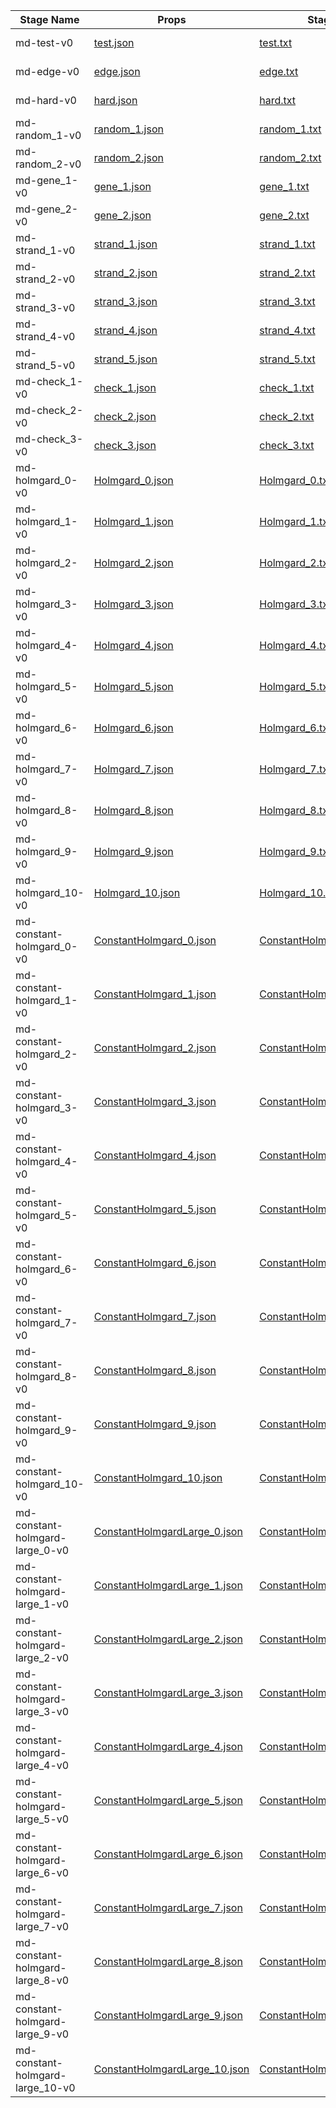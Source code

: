 | Stage Name                        |Props                                                                              |Stage Grid                                                                      |Screenshot                                           |
|-----------------------------------|-----------------------------------------------------------------------------------|--------------------------------------------------------------------------------|-----------------------------------------------------|
| md-test-v0	                    |[test.json](gym_md/envs/props/test.json)                                           |[test.txt](gym_md/envs/stages/test.txt)                                         | ![md stage screenshot](md-test-v0_step0.jpg)        |
| md-edge-v0	                    |[edge.json](gym_md/envs/props/edge.json)                                           |[edge.txt](gym_md/envs/stages/edge.txt)                                         | ![md stage screenshot](md-edge-v0_step0.jpg)        |
| md-hard-v0	                    |[hard.json](gym_md/envs/props/hard.json)                                           |[hard.txt](gym_md/envs/stages/hard.txt)                                         | ![md stage screenshot](md-hard-v0_step0.jpg)        |
| md-random_1-v0	                |[random_1.json](gym_md/envs/props/random_1.json)                                   |[random_1.txt](gym_md/envs/stages/random_1.txt)                                 | ![md stage screenshot](md-random_1-v0_step0.jpg)    |
| md-random_2-v0	                |[random_2.json](gym_md/envs/props/random_2.json)                                   |[random_2.txt](gym_md/envs/stages/random_2.txt)                                 | ![md stage screenshot](md-random_2-v0_step0.jpg)    |
| md-gene_1-v0	                    |[gene_1.json](gym_md/envs/props/gene_1.json)                                       |[gene_1.txt](gym_md/envs/stages/gene_1.txt)                                     | ![md stage screenshot](md-gene_1-v0_step0.jpg)      |
| md-gene_2-v0	                    |[gene_2.json](gym_md/envs/props/gene_2.json)                                       |[gene_2.txt](gym_md/envs/stages/gene_2.txt)                                     | ![md stage screenshot](md-gene_2-v0_step0.jpg)      |
| md-strand_1-v0	                |[strand_1.json](gym_md/envs/props/strand_1.json)                                   |[strand_1.txt](gym_md/envs/stages/strand_1.txt)                                 | ![md stage screenshot](md-strand_1-v0_step0.jpg)    |
| md-strand_2-v0	                |[strand_2.json](gym_md/envs/props/strand_2.json)                                   |[strand_2.txt](gym_md/envs/stages/strand_2.txt)                                 | ![md stage screenshot](md-strand_2-v0_step0.jpg)    |
| md-strand_3-v0	                |[strand_3.json](gym_md/envs/props/strand_3.json)                                   |[strand_3.txt](gym_md/envs/stages/strand_3.txt)                                 | ![md stage screenshot](md-strand_3-v0_step0.jpg)    |
| md-strand_4-v0	                |[strand_4.json](gym_md/envs/props/strand_4.json)                                   |[strand_4.txt](gym_md/envs/stages/strand_4.txt)                                 | ![md stage screenshot](md-strand_4-v0_step0.jpg)    |
| md-strand_5-v0	                |[strand_5.json](gym_md/envs/props/strand_5.json)                                   |[strand_5.txt](gym_md/envs/stages/strand_5.txt)                                 | ![md stage screenshot](md-strand_5-v0_step0.jpg)    |
| md-check_1-v0                     |[check_1.json](gym_md/envs/props/check_1.json)                                     |[check_1.txt](gym_md/envs/stages/check_1.txt)                                   | ![md stage screenshot](md-check_1-v0_step0.jpg)     | 
| md-check_2-v0	                    |[check_2.json](gym_md/envs/props/check_2.json)                                     |[check_2.txt](gym_md/envs/stages/check_2.txt)                                   | ![md stage screenshot](md-check_2-v0_step0.jpg)     |
| md-check_3-v0	                    |[check_3.json](gym_md/envs/props/check_3.json)                                     |[check_3.txt](gym_md/envs/stages/check_3.txt)                                   | ![md stage screenshot](md-check_3-v0_step0.jpg)     |
| md-holmgard_0-v0                  |[Holmgard_0.json](gym_md/envs/props/Holmgard_0.json)                               |[Holmgard_0.txt](gym_md/envs/stages/Holmgard_0.txt)                             | ![md stage screenshot](md-holmgard_0-v0_step0.jpg)  |
| md-holmgard_1-v0 	                |[Holmgard_1.json](gym_md/envs/props/Holmgard_1.json)                               |[Holmgard_1.txt](gym_md/envs/stages/Holmgard_1.txt)                             | ![md stage screenshot](md-holmgard_1-v0_step0.jpg)  |
| md-holmgard_2-v0 	                |[Holmgard_2.json](gym_md/envs/props/Holmgard_2.json)                               |[Holmgard_2.txt](gym_md/envs/stages/Holmgard_2.txt)                             | ![md stage screenshot](md-holmgard_2-v0_step0.jpg)  |
| md-holmgard_3-v0 	                |[Holmgard_3.json](gym_md/envs/props/Holmgard_3.json)                               |[Holmgard_3.txt](gym_md/envs/stages/Holmgard_3.txt)                             | ![md stage screenshot](md-holmgard_3-v0_step0.jpg)  |
| md-holmgard_4-v0 	                |[Holmgard_4.json](gym_md/envs/props/Holmgard_4.json)                               |[Holmgard_4.txt](gym_md/envs/stages/Holmgard_4.txt)                             | ![md stage screenshot](md-holmgard_4-v0_step0.jpg)  |
| md-holmgard_5-v0 	                |[Holmgard_5.json](gym_md/envs/props/Holmgard_5.json)                               |[Holmgard_5.txt](gym_md/envs/stages/Holmgard_5.txt)                             | ![md stage screenshot](md-holmgard_5-v0_step0.jpg)  |
| md-holmgard_6-v0 	                |[Holmgard_6.json](gym_md/envs/props/Holmgard_6.json)                               |[Holmgard_6.txt](gym_md/envs/stages/Holmgard_6.txt)                             | ![md stage screenshot](md-holmgard_6-v0_step0.jpg)  |
| md-holmgard_7-v0 	                |[Holmgard_7.json](gym_md/envs/props/Holmgard_7.json)                               |[Holmgard_7.txt](gym_md/envs/stages/Holmgard_7.txt)                             | ![md stage screenshot](md-holmgard_7-v0_step0.jpg)  |
| md-holmgard_8-v0 	                |[Holmgard_8.json](gym_md/envs/props/Holmgard_8.json)                               |[Holmgard_8.txt](gym_md/envs/stages/Holmgard_8.txt)                             | ![md stage screenshot](md-holmgard_8-v0_step0.jpg)  |
| md-holmgard_9-v0	                |[Holmgard_9.json](gym_md/envs/props/Holmgard_9.json)                               |[Holmgard_9.txt](gym_md/envs/stages/Holmgard_9.txt)                             | ![md stage screenshot](md-holmgard_9-v0_step0.jpg)  |
| md-holmgard_10-v0                 |[Holmgard_10.json](gym_md/envs/props/Holmgard_10.json)                             |[Holmgard_10.txt](gym_md/envs/stages/Holmgard_10.txt)                           | ![md stage screenshot](md-holmgard_10-v0_step0.jpg) |
| md-constant-holmgard_0-v0         |[ConstantHolmgard_0.json](gym_md/envs/props/ConstantHolmgard_0.json)               |[ConstantHolmgard_0.txt](gym_md/envs/stages/ConstantHolmgard_0.txt)             | ![md stage screenshot](md-holmgard_0-v0_step0.jpg)  |
| md-constant-holmgard_1-v0 	    |[ConstantHolmgard_1.json](gym_md/envs/props/ConstantHolmgard_1.json)               |[ConstantHolmgard_1.txt](gym_md/envs/stages/ConstantHolmgard_1.txt)             | ![md stage screenshot](md-holmgard_1-v0_step0.jpg)  |
| md-constant-holmgard_2-v0 	    |[ConstantHolmgard_2.json](gym_md/envs/props/ConstantHolmgard_2.json)               |[ConstantHolmgard_2.txt](gym_md/envs/stages/ConstantHolmgard_2.txt)             | ![md stage screenshot](md-holmgard_2-v0_step0.jpg)  |
| md-constant-holmgard_3-v0 	    |[ConstantHolmgard_3.json](gym_md/envs/props/ConstantHolmgard_3.json)               |[ConstantHolmgard_3.txt](gym_md/envs/stages/ConstantHolmgard_3.txt)             | ![md stage screenshot](md-holmgard_3-v0_step0.jpg)  |
| md-constant-holmgard_4-v0 	    |[ConstantHolmgard_4.json](gym_md/envs/props/ConstantHolmgard_4.json)               |[ConstantHolmgard_4.txt](gym_md/envs/stages/ConstantHolmgard_4.txt)             | ![md stage screenshot](md-holmgard_4-v0_step0.jpg)  |
| md-constant-holmgard_5-v0 	    |[ConstantHolmgard_5.json](gym_md/envs/props/ConstantHolmgard_5.json)               |[ConstantHolmgard_5.txt](gym_md/envs/stages/ConstantHolmgard_5.txt)             | ![md stage screenshot](md-holmgard_5-v0_step0.jpg)  |
| md-constant-holmgard_6-v0 	    |[ConstantHolmgard_6.json](gym_md/envs/props/ConstantHolmgard_6.json)               |[ConstantHolmgard_6.txt](gym_md/envs/stages/ConstantHolmgard_6.txt)             | ![md stage screenshot](md-holmgard_6-v0_step0.jpg)  |
| md-constant-holmgard_7-v0 	    |[ConstantHolmgard_7.json](gym_md/envs/props/ConstantHolmgard_7.json)               |[ConstantHolmgard_7.txt](gym_md/envs/stages/ConstantHolmgard_7.txt)             | ![md stage screenshot](md-holmgard_7-v0_step0.jpg)  |
| md-constant-holmgard_8-v0 	    |[ConstantHolmgard_8.json](gym_md/envs/props/ConstantHolmgard_8.json)               |[ConstantHolmgard_8.txt](gym_md/envs/stages/ConstantHolmgard_8.txt)             | ![md stage screenshot](md-holmgard_8-v0_step0.jpg)  |
| md-constant-holmgard_9-v0	        |[ConstantHolmgard_9.json](gym_md/envs/props/ConstantHolmgard_9.json)               |[ConstantHolmgard_9.txt](gym_md/envs/stages/ConstantHolmgard_9.txt)             | ![md stage screenshot](md-holmgard_9-v0_step0.jpg)  |
| md-constant-holmgard_10-v0        |[ConstantHolmgard_10.json](gym_md/envs/props/ConstantHolmgard_10.json)             |[ConstantHolmgard_10.txt](gym_md/envs/stages/ConstantHolmgard_10.txt)           | ![md stage screenshot](md-holmgard_10-v0_step0.jpg) |
| md-constant-holmgard-large_0-v0   |[ConstantHolmgardLarge_0.json](gym_md/envs/props/ConstantHolmgardLarge_0.json)     |[ConstantHolmgardLarge_0.txt](gym_md/envs/stages/ConstantHolmgardLarge_0.txt)   | ![md stage screenshot](md-holmgard_0-v0_step0.jpg)  |
| md-constant-holmgard-large_1-v0 	|[ConstantHolmgardLarge_1.json](gym_md/envs/props/ConstantHolmgardLarge_1.json)     |[ConstantHolmgardLarge_1.txt](gym_md/envs/stages/ConstantHolmgardLarge_1.txt)   | ![md stage screenshot](md-holmgard_1-v0_step0.jpg)  |
| md-constant-holmgard-large_2-v0 	|[ConstantHolmgardLarge_2.json](gym_md/envs/props/ConstantHolmgardLarge_2.json)     |[ConstantHolmgardLarge_2.txt](gym_md/envs/stages/ConstantHolmgardLarge_2.txt)   | ![md stage screenshot](md-holmgard_2-v0_step0.jpg)  |
| md-constant-holmgard-large_3-v0 	|[ConstantHolmgardLarge_3.json](gym_md/envs/props/ConstantHolmgardLarge_3.json)     |[ConstantHolmgardLarge_3.txt](gym_md/envs/stages/ConstantHolmgardLarge_3.txt)   | ![md stage screenshot](md-holmgard_3-v0_step0.jpg)  |
| md-constant-holmgard-large_4-v0 	|[ConstantHolmgardLarge_4.json](gym_md/envs/props/ConstantHolmgardLarge_4.json)     |[ConstantHolmgardLarge_4.txt](gym_md/envs/stages/ConstantHolmgardLarge_4.txt)   | ![md stage screenshot](md-holmgard_4-v0_step0.jpg)  |
| md-constant-holmgard-large_5-v0 	|[ConstantHolmgardLarge_5.json](gym_md/envs/props/ConstantHolmgardLarge_5.json)     |[ConstantHolmgardLarge_5.txt](gym_md/envs/stages/ConstantHolmgardLarge_5.txt)   | ![md stage screenshot](md-holmgard_5-v0_step0.jpg)  |
| md-constant-holmgard-large_6-v0 	|[ConstantHolmgardLarge_6.json](gym_md/envs/props/ConstantHolmgardLarge_6.json)     |[ConstantHolmgardLarge_6.txt](gym_md/envs/stages/ConstantHolmgardLarge_6.txt)   | ![md stage screenshot](md-holmgard_6-v0_step0.jpg)  |
| md-constant-holmgard-large_7-v0 	|[ConstantHolmgardLarge_7.json](gym_md/envs/props/ConstantHolmgardLarge_7.json)     |[ConstantHolmgardLarge_7.txt](gym_md/envs/stages/ConstantHolmgardLarge_7.txt)   | ![md stage screenshot](md-holmgard_7-v0_step0.jpg)  |
| md-constant-holmgard-large_8-v0 	|[ConstantHolmgardLarge_8.json](gym_md/envs/props/ConstantHolmgardLarge_8.json)     |[ConstantHolmgardLarge_8.txt](gym_md/envs/stages/ConstantHolmgardLarge_8.txt)   | ![md stage screenshot](md-holmgard_8-v0_step0.jpg)  |
| md-constant-holmgard-large_9-v0	|[ConstantHolmgardLarge_9.json](gym_md/envs/props/ConstantHolmgardLarge_9.json)     |[ConstantHolmgardLarge_9.txt](gym_md/envs/stages/ConstantHolmgardLarge_9.txt)   | ![md stage screenshot](md-holmgard_9-v0_step0.jpg)  |
| md-constant-holmgard-large_10-v0  |[ConstantHolmgardLarge_10.json](gym_md/envs/props/ConstantHolmgardLarge_10.json)   |[ConstantHolmgardLarge_10.txt](gym_md/envs/stages/ConstantHolmgardLarge_10.txt) | ![md stage screenshot](md-holmgard_10-v0_step0.jpg) |
